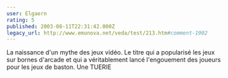 ```yaml
---
user: Elgaern
rating: 5
published: 2003-08-11T22:31:42.000Z
legacy_url: http://www.emunova.net/veda/test/213.htm#comment-1902
---
```

La naissance d'un mythe des jeux vidéo. Le titre qui a popularisé les jeux sur bornes d'arcade et qui a véritablement lancé l'engouement des joueurs pour les jeux de baston. Une TUERIE